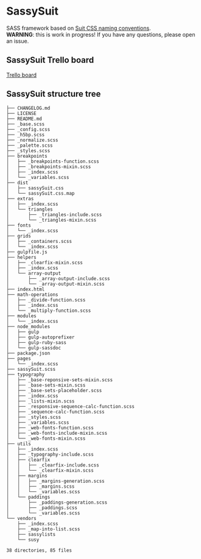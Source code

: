 SassySuit
=========

SASS framework based on [Suit CSS naming conventions](https://github.com/suitcss/suit/blob/master/doc/naming-conventions.md). 
<br>
__WARNING__: this is work in progress! 
If you have any questions, please open an issue.

## SassySuit Trello board 

[Trello board](https://trello.com/b/auSCHtYg/development)

## SassySuit structure tree 

	├── CHANGELOG.md
	├── LICENSE
	├── README.md
	├── _base.scss
	├── _config.scss
	├── _h5bp.scss
	├── _normalize.scss
	├── _palette.scss
	├── _styles.scss
	├── breakpoints
	│   ├── _breakpoints-function.scss
	│   ├── _breakpoints-mixin.scss
	│   ├── _index.scss
	│   └── _variables.scss
	├── dist
	│   ├── sassySuit.css
	│   └── sassySuit.css.map
	├── extras
	│   ├── _index.scss
	│   └── triangles
	│       ├── _triangles-include.scss
	│       └── _triangles-mixin.scss
	├── fonts
	│   └── _index.scss
	├── grids
	│   ├── _containers.scss
	│   └── _index.scss
	├── gulpfile.js
	├── helpers
	│   ├── _clearfix-mixin.scss
	│   ├── _index.scss
	│   └── array-output
	│       ├── _array-output-include.scss
	│       └── _array-output-mixin.scss
	├── index.html
	├── math-operations
	│   ├── _divide-function.scss
	│   ├── _index.scss
	│   └── _multiply-function.scss
	├── modules
	│   └── _index.scss
	├── node_modules
	│   ├── gulp
	│   ├── gulp-autoprefixer
	│   ├── gulp-ruby-sass
	│   └── gulp-sassdoc
	├── package.json
	├── pages
	│   └── _index.scss
	├── sassySuit.scss
	├── typography
	│   ├── _base-reponsive-sets-mixin.scss
	│   ├── _base-sets-mixin.scss
	│   ├── _base-sets-placeholder.scss
	│   ├── _index.scss
	│   ├── _lists-mixin.scss
	│   ├── _responsive-sequence-calc-function.scss
	│   ├── _sequence-calc-function.scss
	│   ├── _styles.scss
	│   ├── _variables.scss
	│   ├── _web-fonts-function.scss
	│   ├── _web-fonts-include-mixin.scss
	│   └── _web-fonts-mixin.scss
	├── utils
	│   ├── _index.scss
	│   ├── _typography-include.scss
	│   ├── clearfix
	│   │   ├── _clearfix-include.scss
	│   │   └── _clearfix-mixin.scss
	│   ├── margins
	│   │   ├── _margins-generation.scss
	│   │   ├── _margins.scss
	│   │   └── _variables.scss
	│   └── paddings
	│       ├── _paddings-generation.scss
	│       ├── _paddings.scss
	│       └── _variables.scss
	└── vendors
	    ├── _index.scss
	    ├── _map-into-list.scss
	    ├── sassylists
	    └── susy

`38 directories, 85 files`
